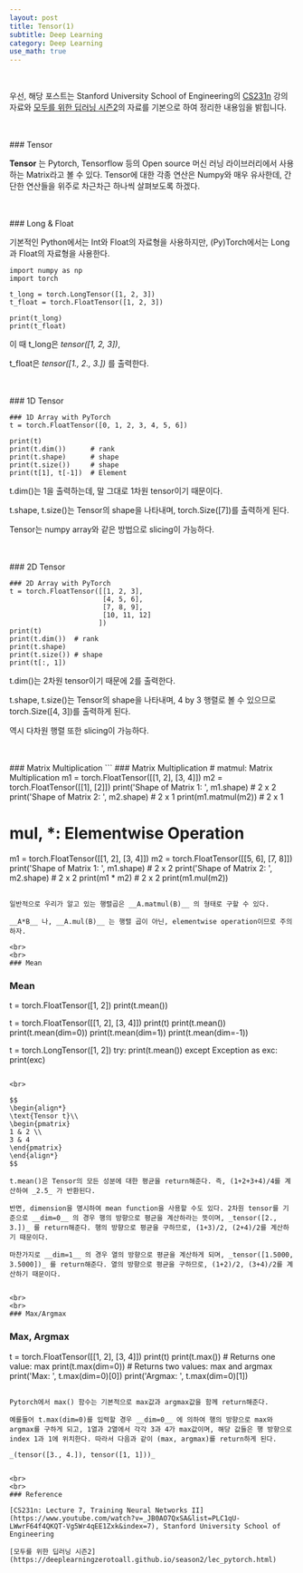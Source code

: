 ```yaml
---
layout: post
title: Tensor(1)
subtitle: Deep Learning
category: Deep Learning
use_math: true
---
```


<br>

우선, 해당 포스트는 Stanford University School of Engineering의 [CS231n](https://www.youtube.com/watch?v=_JB0AO7QxSA&list=PLC1qU-LWwrF64f4QKQT-Vg5Wr4qEE1Zxk&index=7) 강의자료와 [모두를 위한 딥러닝 시즌2](https://deeplearningzerotoall.github.io/season2/lec_pytorch.html)의 자료를 기본으로 하여 정리한 내용임을 밝힙니다.

<br>
<br>
### Tensor

__Tensor__ 는 Pytorch, Tensorflow 등의 Open source 머신 러닝 라이브러리에서 사용하는 Matrix라고 볼 수 있다. Tensor에 대한 각종 연산은 Numpy와 매우 유사한데, 간단한 연산들을 위주로 차근차근 하나씩 살펴보도록 하겠다.

<br>
<br>
### Long & Float

기본적인 Python에서는 Int와 Float의 자료형을 사용하지만, (Py)Torch에서는 Long과 Float의 자료형을 사용한다.

```
import numpy as np
import torch

t_long = torch.LongTensor([1, 2, 3])
t_float = torch.FloatTensor([1, 2, 3])

print(t_long)
print(t_float)
```

이 때 t_long은 _tensor([1, 2, 3])_,

t_float은 _tensor([1., 2., 3.])_ 를 출력한다.


<br>
<br>
### 1D Tensor

```
### 1D Array with PyTorch
t = torch.FloatTensor([0, 1, 2, 3, 4, 5, 6])

print(t)
print(t.dim())      # rank
print(t.shape)      # shape
print(t.size())     # shape
print(t[1], t[-1])  # Element
```

t.dim()는 1을 출력하는데, 말 그대로 1차원 tensor이기 때문이다.

t.shape, t.size()는 Tensor의 shape을 나타내며, torch.Size([7])를 출력하게 된다.

Tensor는 numpy array와 같은 방법으로 slicing이 가능하다.

<br>
<br>
### 2D Tensor

```
### 2D Array with PyTorch
t = torch.FloatTensor([[1, 2, 3],
                       [4, 5, 6],
                       [7, 8, 9],
                       [10, 11, 12]
                      ])
print(t)
print(t.dim())  # rank
print(t.shape)
print(t.size()) # shape
print(t[:, 1])
```

t.dim()는 2차원 tensor이기 때문에 2를 출력한다.

t.shape, t.size()는 Tensor의 shape을 나타내며, 4 by 3 행렬로 볼 수 있으므로 torch.Size([4, 3])를 출력하게 된다.

역시 다차원 행렬 또한 slicing이 가능하다.

<br>
<br>
### Matrix Multiplication
```
### Matrix Multiplication
# matmul: Matrix Multiplication
m1 = torch.FloatTensor([[1, 2], [3, 4]])
m2 = torch.FloatTensor([[1], [2]])
print('Shape of Matrix 1: ', m1.shape) # 2 x 2
print('Shape of Matrix 2: ', m2.shape) # 2 x 1
print(m1.matmul(m2)) # 2 x 1

# mul, *: Elementwise Operation
m1 = torch.FloatTensor([[1, 2], [3, 4]])
m2 = torch.FloatTensor([[5, 6], [7, 8]])
print('Shape of Matrix 1: ', m1.shape) # 2 x 2
print('Shape of Matrix 2: ', m2.shape) # 2 x 2
print(m1 * m2) # 2 x 2
print(m1.mul(m2))
```

일반적으로 우리가 알고 있는 행렬곱은 __A.matmul(B)__ 의 형태로 구할 수 있다.

__A*B__ 나, __A.mul(B)__ 는 행렬 곱이 아닌, elementwise operation이므로 주의하자.

<br>
<br>
### Mean
```
### Mean
t = torch.FloatTensor([1, 2])
print(t.mean())

t = torch.FloatTensor([[1, 2], [3, 4]])
print(t)
print(t.mean())
print(t.mean(dim=0))
print(t.mean(dim=1))
print(t.mean(dim=-1))

t = torch.LongTensor([1, 2])
try:
    print(t.mean())
except Exception as exc:
    print(exc)
```

<br>

$$
\begin{align*}
\text{Tensor t}\\
\begin{pmatrix}
1 & 2 \\
3 & 4
\end{pmatrix}
\end{align*}
$$

t.mean()은 Tensor의 모든 성분에 대한 평균을 return해준다. 즉, (1+2+3+4)/4를 계산하여 _2.5_ 가 반환된다.

반면, dimension을 명시하여 mean function을 사용할 수도 있다. 2차원 tensor를 기준으로 __dim=0__ 의 경우 행의 방향으로 평균을 계산하라는 뜻이며, _tensor([2., 3.])_ 를 return해준다. 행의 방향으로 평균을 구하므로, (1+3)/2, (2+4)/2를 계산하기 때문이다.

마찬가지로 __dim=1__ 의 경우 열의 방향으로 평균을 계산하게 되며, _tensor([1.5000, 3.5000])_ 를 return해준다. 열의 방향으로 평균을 구하므로, (1+2)/2, (3+4)/2를 계산하기 때문이다.


<br>
<br>
### Max/Argmax
```
### Max, Argmax

t = torch.FloatTensor([[1, 2], [3, 4]])
print(t)
print(t.max())      # Returns one value: max
print(t.max(dim=0)) # Returns two values: max and argmax
print('Max: ', t.max(dim=0)[0])
print('Argmax: ', t.max(dim=0)[1])
```

Pytorch에서 max() 함수는 기본적으로 max값과 argmax값을 함께 return해준다.

예를들어 t.max(dim=0)를 입력할 경우 __dim=0__ 에 의하여 행의 방향으로 max와 argmax를 구하게 되고, 1열과 2열에서 각각 3과 4가 max값이며, 해당 값들은 행 방향으로 index 1과 1에 위치한다. 따라서 다음과 같이 (max, argmax)를 return하게 된다.

_(tensor([3., 4.]), tensor([1, 1]))_


<br>
<br>
### Reference

[CS231n: Lecture 7, Training Neural Networks II](https://www.youtube.com/watch?v=_JB0AO7QxSA&list=PLC1qU-LWwrF64f4QKQT-Vg5Wr4qEE1Zxk&index=7), Stanford University School of Engineering

[모두를 위한 딥러닝 시즌2](https://deeplearningzerotoall.github.io/season2/lec_pytorch.html)
